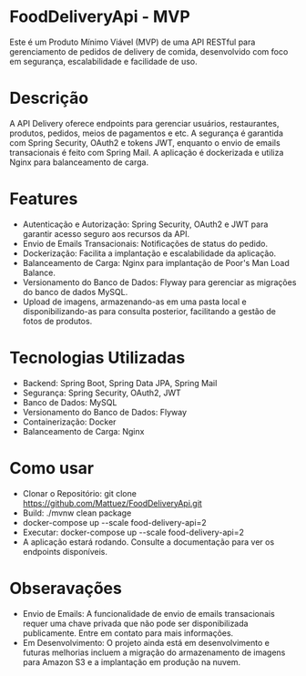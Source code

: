 # FoodDeliveryApi - MVP
Este é um Produto Mínimo Viável (MVP) de uma API RESTful para gerenciamento de pedidos de delivery de comida, desenvolvido com foco em segurança, escalabilidade e facilidade de uso.

# Descrição
A API Delivery oferece endpoints para gerenciar usuários, restaurantes, produtos, pedidos, meios de pagamentos e etc. A segurança é garantida com Spring Security, OAuth2 e tokens JWT, enquanto o envio de emails transacionais é feito com Spring Mail. A aplicação é dockerizada e utiliza Nginx para balanceamento de carga.

# Features
- Autenticação e Autorização: Spring Security, OAuth2 e JWT para garantir acesso seguro aos recursos da API.
- Envio de Emails Transacionais: Notificações de status do pedido.
- Dockerização: Facilita a implantação e escalabilidade da aplicação.
- Balanceamento de Carga: Nginx para implantação de Poor's Man Load Balance.
- Versionamento do Banco de Dados: Flyway para gerenciar as migrações do banco de dados MySQL.
- Upload de imagens, armazenando-as em uma pasta local e disponibilizando-as para consulta posterior, facilitando a gestão de fotos de produtos.

# Tecnologias Utilizadas
- Backend: Spring Boot, Spring Data JPA, Spring Mail
- Segurança: Spring Security, OAuth2, JWT
- Banco de Dados: MySQL
- Versionamento do Banco de Dados: Flyway
- Containerização: Docker
- Balanceamento de Carga: Nginx

# Como usar
- Clonar o Repositório: git clone https://github.com/Mattuez/FoodDeliveryApi.git
- Build: ./mvnw clean package
- docker-compose up --scale food-delivery-api=2
- Executar: docker-compose up --scale food-delivery-api=2
- A aplicação estará rodando. Consulte a documentação para ver os endpoints disponíveis.

# Obseravações
- Envio de Emails: A funcionalidade de envio de emails transacionais requer uma chave privada que não pode ser disponibilizada publicamente. Entre em contato para mais informações.
- Em Desenvolvimento: O projeto ainda está em desenvolvimento e futuras melhorias incluem a migração do armazenamento de imagens para Amazon S3 e a implantação em produção na nuvem.
